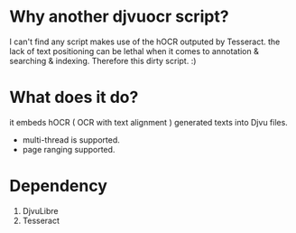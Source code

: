 # Why another djvuocr script? #
I can't find any script makes use of the hOCR outputed by Tesseract. the lack of text positioning can be lethal when it comes to annotation & searching & indexing. Therefore this dirty script. :)

# What does it do? #
it embeds hOCR ( OCR with text alignment ) generated texts into Djvu files.
* multi-thread is supported.
* page ranging supported.

# Dependency #
1. DjvuLibre
2. Tesseract


